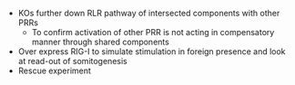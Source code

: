 - KOs further down RLR pathway of intersected components with other PRRs 
	- To confirm activation of other PRR is not acting in compensatory manner through shared components
- Over express RIG-I to simulate stimulation in foreign presence and look at read-out of somitogenesis
- Rescue experiment
